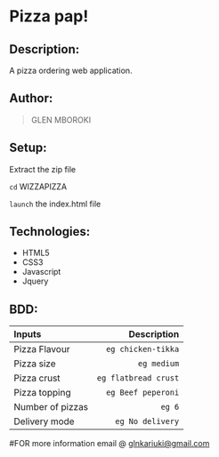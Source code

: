 # Pizza pap!



## Description: 
A pizza ordering web application.

## Author:
> GLEN MBOROKI


## Setup:

Extract the zip file

`cd` WIZZAPIZZA

`launch` the index.html file

## Technologies:
* HTML5
* CSS3
* Javascript
* Jquery

## BDD:
| Inputs |  Description |
| :---         |          ---: |
| Pizza Flavour   | `eg chicken-tikka`|
| Pizza size     | `eg medium`   |
| Pizza crust    | `eg flatbread crust`   |
| Pizza topping    | `eg Beef peperoni`  |
| Number of pizzas   | `eg 6`   |
| Delivery mode   | `eg No delivery`   |

#FOR more information email @ glnkariuki@gmail.com
